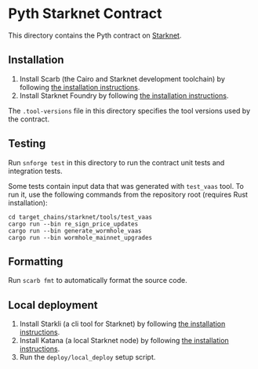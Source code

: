 # Pyth Starknet Contract

This directory contains the Pyth contract on [Starknet](https://www.starknet.io/).

## Installation

1. Install Scarb (the Cairo and Starknet development toolchain) by following [the installation instructions](https://docs.swmansion.com/scarb/download).
2. Install Starknet Foundry by following [the installation instructions](https://foundry-rs.github.io/starknet-foundry/getting-started/installation.html).

The `.tool-versions` file in this directory specifies the tool versions used by the contract.

## Testing

Run `snforge test` in this directory to run the contract unit tests and integration tests.

Some tests contain input data that was generated with `test_vaas` tool.
To run it, use the following commands from the repository root (requires Rust installation):

```
cd target_chains/starknet/tools/test_vaas
cargo run --bin re_sign_price_updates
cargo run --bin generate_wormhole_vaas
cargo run --bin wormhole_mainnet_upgrades
```

## Formatting

Run `scarb fmt` to automatically format the source code.

## Local deployment

1. Install Starkli (a cli tool for Starknet) by following [the installation instructions](https://github.com/xJonathanLEI/starkli).
2. Install Katana (a local Starknet node) by following [the installation instructions](https://book.starknet.io/ch02-04-katana.html).
3. Run the `deploy/local_deploy` setup script.
